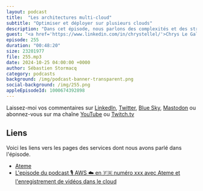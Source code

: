 ```yaml
---
layout: podcast
title:  "Les architectures multi-cloud"
subtitle: "Optimiser et déployer sur plusieurs clouds"
description: "Dans cet épisode, nous parlons des complexités et des stratégies liées au déploiement d'applications sur plusieurs fournisseurs de cloud. Nous expliquons les choix techniques effectués pour les bases de données, les réseaux, les permssions. Nous parlons aussi des défis d'intégration avec les API cloud et l'optimisation des performances requise pour des services comme S3. La conversation aborde ensuite l'évaluation de nouveaux fournisseurs de cloud, les considérations de coûts et les leçons tirées des expériences multi-cloud. Enfin, nous évoquons l'avenir des architectures cloud, l'importance des architectures durables 🍀 et les défis du développement de bas niveau sur différentes architectures de processeurs."
guest: "<a href='https://www.linkedin.com/in/chrystellel/'>Chrys Le Gall</a>, Architecte cloud et <a href='https://www.linkedin.com/in/julesmermethusson/'>Jules Mermet-Husson</a>, Architect cloud tous deux chez Ateme"
episode: 255
duration: "00:48:20" 
size: 23201977
file: 255.mp3
date: 2024-10-25 04:00:00 +0000
author: Sébastien Stormacq
category: podcasts
background: /img/podcast-banner-transparent.png
social-background: /img/255.png
appleEpisodeId: 1000674392898
---
```


Laissez-moi vos commentaires sur [LinkedIn](https://www.linkedin.com/in/sebastienstormacq/), [Twitter](https://twitter.com/sebsto), [Blue Sky](https://bsky.app/profile/sebsto.bsky.social), [Mastodon](https://awscommunity.social/@sebsto) ou abonnez-vous sur ma chaîne [YouTube](https://www.youtube.com/sebsto) ou [Twitch.tv](https://www.twitch.tv/sebAWS)

## Liens

Voici les liens vers les pages des services dont nous avons parlé dans l'épisode.

- [Ateme](https://www.ateme.com/)
- [L'episode du podcast 🎙️ AWS ☁️ en 🇫🇷  numéro xxx avec Ateme et l'enregistrement de vidéos dans le cloud](https://francais.podcast.go-aws.com/web/podcasts/episode_155/)